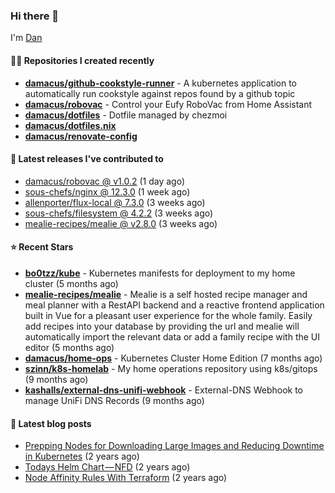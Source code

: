 

### Hi there 👋

I'm [Dan](https://medium.com/@dan.m.webb)

#### 👨‍💻 Repositories I created recently
- **[damacus/github-cookstyle-runner](https://github.com/damacus/github-cookstyle-runner)** - A kubernetes application to automatically run cookstyle against repos found by a github topic
- **[damacus/robovac](https://github.com/damacus/robovac)** - Control your Eufy RoboVac from Home Assistant
- **[damacus/dotfiles](https://github.com/damacus/dotfiles)** - Dotfile managed by chezmoi
- **[damacus/dotfiles.nix](https://github.com/damacus/dotfiles.nix)**
- **[damacus/renovate-config](https://github.com/damacus/renovate-config)**

#### 🚀 Latest releases I've contributed to


- [damacus/robovac @ v1.0.2](https://github.com/damacus/robovac/releases/tag/v1.0.2) (1 day ago)
- [sous-chefs/nginx @ 12.3.0](https://github.com/sous-chefs/nginx/releases/tag/12.3.0) (1 week ago)
- [allenporter/flux-local @ 7.3.0](https://github.com/allenporter/flux-local/releases/tag/7.3.0) (3 weeks ago)
- [sous-chefs/filesystem @ 4.2.2](https://github.com/sous-chefs/filesystem/releases/tag/4.2.2) (3 weeks ago)
- [mealie-recipes/mealie @ v2.8.0](https://github.com/mealie-recipes/mealie/releases/tag/v2.8.0) (3 weeks ago)

#### ⭐ Recent Stars


- **[bo0tzz/kube](https://github.com/bo0tzz/kube)** - Kubernetes manifests for deployment to my home cluster (5 months ago)
- **[mealie-recipes/mealie](https://github.com/mealie-recipes/mealie)** - Mealie is a self hosted recipe manager and meal planner with a RestAPI backend and a reactive frontend application built in Vue for a pleasant user experience for the whole family. Easily add recipes into your database by providing the url and mealie will automatically import the relevant data or add a family recipe with the UI editor (5 months ago)
- **[damacus/home-ops](https://github.com/damacus/home-ops)** - Kubernetes Cluster Home Edition (7 months ago)
- **[szinn/k8s-homelab](https://github.com/szinn/k8s-homelab)** - My home operations repository using k8s/gitops (9 months ago)
- **[kashalls/external-dns-unifi-webhook](https://github.com/kashalls/external-dns-unifi-webhook)** - External-DNS Webhook to manage UniFi DNS Records (9 months ago)

#### 📄 Latest blog posts
- [Prepping Nodes for Downloading Large Images and Reducing Downtime in Kubernetes](https://medium.com/@dan.m.webb/prepping-nodes-for-downloading-large-images-and-reducing-downtime-in-kubernetes-551ead53f0?source=rss-bbba9c670f6e------2) (2 years ago)
- [Todays Helm Chart — NFD](https://medium.com/@dan.m.webb/todays-helm-chart-nfd-efe64f156edd?source=rss-bbba9c670f6e------2) (2 years ago)
- [Node Affinity Rules With Terraform](https://awstip.com/node-affinity-rules-with-terraform-a0766e0bb1da?source=rss-bbba9c670f6e------2) (2 years ago)
